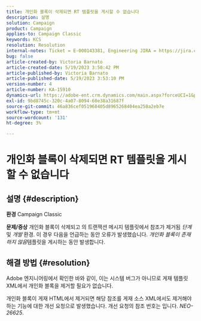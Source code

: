 ```yaml
---
title: 개인화 블록이 삭제되면 RT 템플릿을 게시할 수 없습니다
description: 설명
solution: Campaign
product: Campaign
applies-to: Campaign Classic
keywords: KCS
resolution: Resolution
internal-notes: Ticket = E-000143381, Engineering JIRA = https://jira.corp.adobe.com/browse/NEO-26451 , Enhancement = https://jira.corp.adobe.com/browse/NEO-26451
bug: false
article-created-by: Victoria Barnato
article-created-date: 5/19/2023 3:50:42 PM
article-published-by: Victoria Barnato
article-published-date: 5/19/2023 3:53:10 PM
version-number: 4
article-number: KA-15910
dynamics-url: https://adobe-ent.crm.dynamics.com/main.aspx?forceUCI=1&pagetype=entityrecord&etn=knowledgearticle&id=fb24c1e2-5cf6-ed11-8848-6045bd0065b6
exl-id: 9bd8745c-320c-4a07-8094-60e38a31687f
source-git-commit: 46a836cef051968405d8965268404ea258a2eb7e
workflow-type: tm+mt
source-wordcount: '131'
ht-degree: 3%

---
```


# 개인화 블록이 삭제되면 RT 템플릿을 게시할 수 없습니다

## 설명 {#description}

<b>환경</b>
Campaign Classic


<b>문제/증상</b>
개인화 블록이 삭제되고 의 트랜잭션 메시지 템플릿에서 참조가 제거됨 *단계* 및 *개발* 환경. 이 경우 다음을 언급하는 동안 오류가 발생했습니다. *개인화 블록이 존재하지 않음*&#x200B;템플릿을 게시하는 동안 발생합니다.


## 해결 방법 {#resolution}


Adobe 엔지니어링에서 확인한 바와 같이, 이는 시스템 버그가 아니므로 게재 템플릿 XML에서 개인화 블록을 제거할 필요가 없습니다.

개인화 블록이 게재 HTML에서 제거되면 해당 참조를 게재 소스 XML에서도 제거해야 하는 기능에 대한 개선 요청으로 발생했습니다. 개선 요청의 참조 번호는 입니다. *NEO-26625*.
